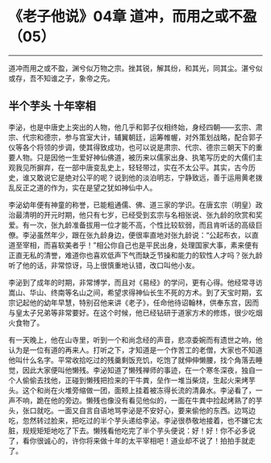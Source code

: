# 《老子他说》04章 道冲，而用之或不盈（05）

------

道冲而用之或不盈，渊兮似万物之宗。挫其锐，解其纷，和其光，同其尘。湛兮似或存，吾不知谁之子，象帝之先。

## 半个芋头 十年宰相

李泌，也是中唐史上突出的人物，他几乎和郭子仪相终始，身经四朝——玄宗、肃宗、代宗和德宗，参与宫室大计，辅翼朝廷，运筹帷幄，对外策划战略，配合郭子仪等各个将领的步调，使其得致成功，也可以说是肃宗、代宗、德宗三朝天下的重要人物。只是因他一生爱好神仙佛道，被历来以儒家出身、执笔写历史的大儒们主观我见所摒弃，在一部中唐变乱史上，轻轻带过，实在不太公平。其实，古今历史，谁又敢说它是绝对公平的呢？说到他的淡泊明志，宁静致远，善于运用黄老拨乱反正之道的作为，实在是望之犹如神仙中人。

李泌幼年便有神童的称誉，已能粗通儒、佛、道三家的学识。在唐玄宗（明皇）政治最清明的开元时期，他只有七岁，已经受到玄宗与名相张说、张九龄的欣赏和奖爱。有一次，张九龄准备拔用一位才能不高，个性比较软弱，而且肯听话的高级巨僚。李泌虽然年少，跟在张九龄身边，便很率直地对张九龄说：“公起布衣，以直道至宰相，而喜软美者乎！”相公你自己也是平民出身，处理国家大事，素来便有正直无私的清誉，难道你也喜欢低声下气而缺乏节操和能力的软性人才吗？张九龄听了他的话，非常惊讶，马上很慎重地认错，改口叫他小友。

李泌到了成年的时期，非常博学，而且对《易经》的学问，更有心得。他经常寻访嵩山、华山、终南等名山之间，希望求得神仙长生不死的方术。到了天宝时期，玄宗记起他的幼年早慧，特别召他来讲《老子》，任命他待诏翰林，供奉东宫，因而与皇太子兄弟等非常要好。在这个时候，他已经钻研于道家方术的修炼，很少吃烟火食物了。

有一天晚上，他在山寺里，听到一个和尚念经的声音，悲凉委婉而有遗世之响，他认为是一位有道的再来人。打听之下，才知道是一个作苦工的老僧，大家也不知道他叫什么名字。平常收拾吃过的残羹剩饭充饥，吃饱了就伸伸懒腰，找个角落去睡觉，因此大家便叫他懒残。李泌知道了懒残禅师的事迹，在一个寒冬深夜，独自一个人偷偷去找他，正碰到懒残把捡来的干牛粪，垒作一堆当柴烧，生起火来烤芋头。这个和尚在火堆旁缩做一团，面颊上挂着被冻得长流的清鼻水。李泌看了，一声不响，跪在他的旁边。懒残也像没有看见他似的，一面在牛粪中捡起烤熟了的芋头，张口就吃。一面又自言自语地骂李泌是不安好心，要来偷他的东西。边骂边吃，忽然转过脸来，把吃过的半个芋头递给李泌。李泌很恭敬地接着，也不嫌它太脏，规规矩矩地吃了下去。懒残看他吃完了半个芋头便说：好！好！你不必多说了，看你很诚心的，许你将来做十年的太平宰相吧！道业却不说了！拍拍手就走了。